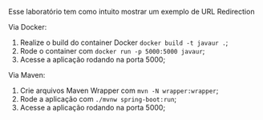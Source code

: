 Esse laboratório tem como intuito mostrar um exemplo de URL Redirection

Via Docker:
  1. Realize o build do container Docker `docker build -t javaur .`;
  2. Rode o container com `docker run -p 5000:5000 javaur`;
  3. Acesse a aplicação rodando na porta 5000;

Via Maven:
  1. Crie arquivos Maven Wrapper com `mvn -N wrapper:wrapper`;
  2. Rode a aplicação com `./mvnw spring-boot:run`;
  3. Acesse a aplicação rodando na porta 5000;